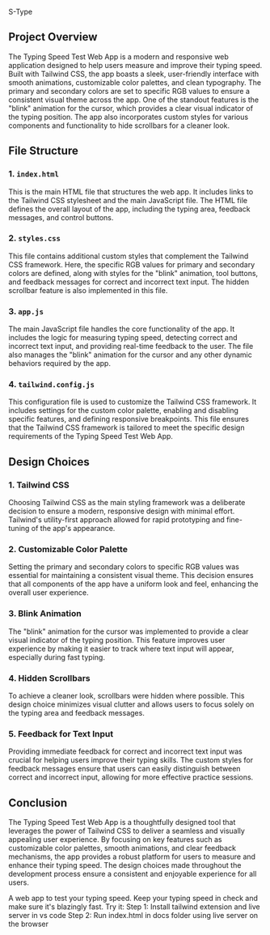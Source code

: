 S-Type
## Project Overview

The Typing Speed Test Web App is a modern and responsive web application designed to help users measure and improve their typing speed. Built with Tailwind CSS, the app boasts a sleek, user-friendly interface with smooth animations, customizable color palettes, and clean typography. The primary and secondary colors are set to specific RGB values to ensure a consistent visual theme across the app. One of the standout features is the "blink" animation for the cursor, which provides a clear visual indicator of the typing position. The app also incorporates custom styles for various components and functionality to hide scrollbars for a cleaner look.

## File Structure

### 1. `index.html`
This is the main HTML file that structures the web app. It includes links to the Tailwind CSS stylesheet and the main JavaScript file. The HTML file defines the overall layout of the app, including the typing area, feedback messages, and control buttons.

### 2. `styles.css`
This file contains additional custom styles that complement the Tailwind CSS framework. Here, the specific RGB values for primary and secondary colors are defined, along with styles for the "blink" animation, tool buttons, and feedback messages for correct and incorrect text input. The hidden scrollbar feature is also implemented in this file.

### 3. `app.js`
The main JavaScript file handles the core functionality of the app. It includes the logic for measuring typing speed, detecting correct and incorrect text input, and providing real-time feedback to the user. The file also manages the "blink" animation for the cursor and any other dynamic behaviors required by the app.

### 4. `tailwind.config.js`
This configuration file is used to customize the Tailwind CSS framework. It includes settings for the custom color palette, enabling and disabling specific features, and defining responsive breakpoints. This file ensures that the Tailwind CSS framework is tailored to meet the specific design requirements of the Typing Speed Test Web App.

## Design Choices

### 1. Tailwind CSS
Choosing Tailwind CSS as the main styling framework was a deliberate decision to ensure a modern, responsive design with minimal effort. Tailwind's utility-first approach allowed for rapid prototyping and fine-tuning of the app's appearance.

### 2. Customizable Color Palette
Setting the primary and secondary colors to specific RGB values was essential for maintaining a consistent visual theme. This decision ensures that all components of the app have a uniform look and feel, enhancing the overall user experience.

### 3. Blink Animation
The "blink" animation for the cursor was implemented to provide a clear visual indicator of the typing position. This feature improves user experience by making it easier to track where text input will appear, especially during fast typing.

### 4. Hidden Scrollbars
To achieve a cleaner look, scrollbars were hidden where possible. This design choice minimizes visual clutter and allows users to focus solely on the typing area and feedback messages.

### 5. Feedback for Text Input
Providing immediate feedback for correct and incorrect text input was crucial for helping users improve their typing skills. The custom styles for feedback messages ensure that users can easily distinguish between correct and incorrect input, allowing for more effective practice sessions.

## Conclusion

The Typing Speed Test Web App is a thoughtfully designed tool that leverages the power of Tailwind CSS to deliver a seamless and visually appealing user experience. By focusing on key features such as customizable color palettes, smooth animations, and clear feedback mechanisms, the app provides a robust platform for users to measure and enhance their typing speed. The design choices made throughout the development process ensure a consistent and enjoyable experience for all users.

A web app to test your typing speed. Keep your typing speed in check and make sure it's blazingly fast.
Try it: 
Step 1: Install tailwind extension and live server in vs code
Step 2: Run index.html in docs folder using live server on the browser 
